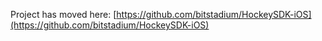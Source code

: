 Project has moved here: [https://github.com/bitstadium/HockeySDK-iOS](https://github.com/bitstadium/HockeySDK-iOS)